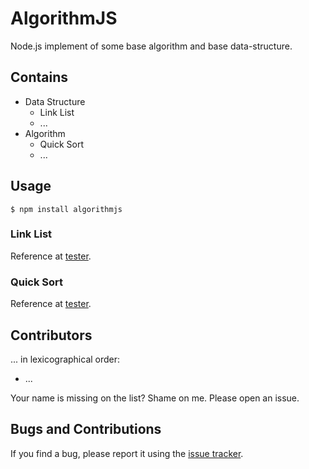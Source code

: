 AlgorithmJS
===========

Node.js implement of some base algorithm and base data-structure.

Contains
-----------

+ Data Structure
  - Link List
  - ...
+ Algorithm
  - Quick Sort
  - ...

Usage
-----------

```shell
$ npm install algorithmjs
```

### Link List

Reference at [tester](https://github.com/XadillaX/algorithmjs/blob/master/test/ds/linklist.js).

### Quick Sort

Reference at [tester](https://github.com/XadillaX/algorithmjs/blob/master/test/algo/qsort.js).

Contributors
-----------

... in lexicographical order:

+ ...

Your name is missing on the list? Shame on me. Please open an issue.

Bugs and Contributions
-----------

If you find a bug, please report it using the [issue tracker](https://github.com/XadillaX/algorithmjs/issues).
